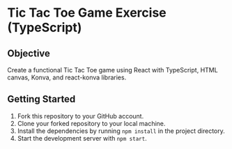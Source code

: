 # Tic Tac Toe Game Exercise (TypeScript)

## Objective
Create a functional Tic Tac Toe game using React with TypeScript, HTML canvas, Konva, and react-konva libraries.

## Getting Started
1. Fork this repository to your GitHub account.
2. Clone your forked repository to your local machine.
3. Install the dependencies by running `npm install` in the project directory.
4. Start the development server with `npm start`.

